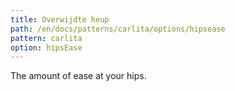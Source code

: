 ```yaml
---
title: Overwijdte heup
path: /en/docs/patterns/carlita/options/hipsease
pattern: carlita
option: hipsEase
---
```


The amount of ease at your hips.